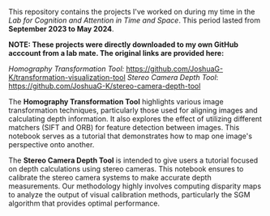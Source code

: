 This repository contains the projects I've worked on during my time in the *Lab for Cognition and Attention in Time and Space*. This period lasted from **September 2023 to May 2024**.

**NOTE: These projects were directly downloaded to my own GitHub acccount from a lab mate. The original links are provided here:**

*Homography Transformation Tool:* https://github.com/JoshuaG-K/transformation-visualization-tool
*Stereo Camera Depth Tool*: https://github.com/JoshuaG-K/stereo-camera-depth-tool

The **Homography Transformation Tool** highlights various image transformation techniques, particularly those used for aligning images and calculating depth information. It also explores the effect of utilizing different matchers (SIFT and ORB) for feature detection between images. This notebook serves as a tutorial that demonstrates how to map one image's perspective onto another. 

The **Stereo Camera Depth Tool** is intended to give users a tutorial focused on depth calculations using stereo cameras. This notebook ensures to calibrate the stereo camera systems to make accurate depth measurements. Our methodology highly involves computing disparity maps to analyze the output of visual calibration methods, particularly the SGM algorithm that provides optimal performance. 